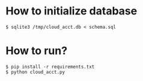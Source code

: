 # How to initialize database

```
$ sqlite3 /tmp/cloud_acct.db < schema.sql

```

# How to run?

```
$ pip install -r requirements.txt
$ python cloud_acct.py
```

